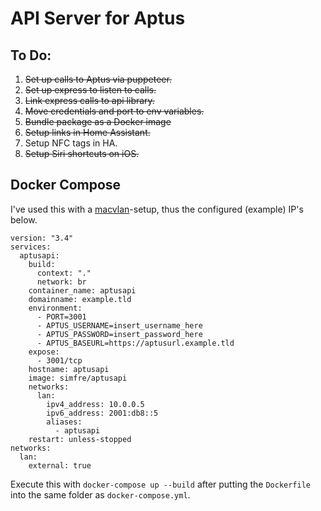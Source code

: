 
# API Server for Aptus

## To Do:
1. ~~Set up calls to Aptus via puppeteer.~~
2. ~~Set up express to listen to calls.~~
3. ~~Link express calls to api library.~~
4. ~~Move credentials and port to env variables.~~
5. ~~Bundle package as a Docker image~~
6. ~~Setup links in Home Assistant.~~
7. Setup NFC tags in HA.
8. ~~Setup Siri shortcuts on iOS.~~

## Docker Compose
I've used this with a [macvlan](https://docs.docker.com/network/macvlan/)-setup, thus the configured (example) IP's below.
```
version: "3.4"
services:
  aptusapi:
    build:
      context: "."
      network: br
    container_name: aptusapi
    domainname: example.tld
    environment:
      - PORT=3001
      - APTUS_USERNAME=insert_username_here
      - APTUS_PASSWORD=insert_password_here
      - APTUS_BASEURL=https://aptusurl.example.tld
    expose:
      - 3001/tcp
    hostname: aptusapi
    image: simfre/aptusapi
    networks:
      lan:
        ipv4_address: 10.0.0.5
        ipv6_address: 2001:db8::5
        aliases:
          - aptusapi
    restart: unless-stopped
networks:
  lan:
    external: true
```
Execute this with `docker-compose up --build` after putting the `Dockerfile` into the same folder as `docker-compose.yml`.